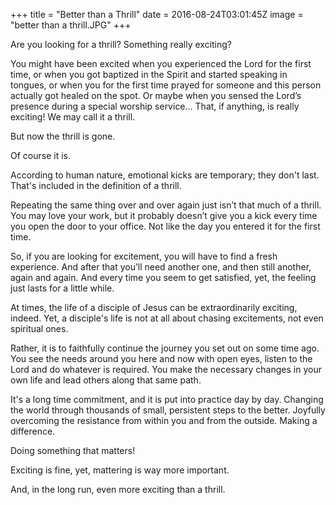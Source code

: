 +++
title = "Better than a Thrill"
date = 2016-08-24T03:01:45Z
image = "better than a thrill.JPG"
+++

Are you looking for a thrill? Something really exciting?

You might have been excited when you experienced the Lord for the first time, or when you got baptized in the Spirit and started speaking in tongues, or when you for the first time prayed for someone and this person actually got healed on the spot. Or maybe when you sensed the Lord’s presence during a special worship service… That, if anything, is really exciting! We may call it a thrill.

But now the thrill is gone.

Of course it is.

According to human nature, emotional kicks are temporary; they don't last. That's included in the definition of a thrill.

Repeating the same thing over and over again just isn’t that much of a thrill. You may love your work, but it probably doesn’t give you a kick every time you open the door to your office. Not like the day you entered it for the first time.

So, if you are looking for excitement, you will have to find a fresh experience. And after that you’ll need another one, and then still another, again and again. And every time you seem to get satisfied, yet, the feeling just lasts for a little while.

At times, the life of a disciple of Jesus can be extraordinarily exciting, indeed. Yet, a disciple's life is not at all about chasing excitements, not even spiritual ones.

Rather, it is to faithfully continue the journey you set out on some time ago. You see the needs around you here and now with open eyes, listen to the Lord and do whatever is required. You make the necessary changes in your own life and lead others along that same path.

It's a long time commitment, and it is put into practice day by day. Changing the world through thousands of small, persistent steps to the better. Joyfully overcoming the resistance from within you and from the outside. Making a difference.

Doing something that matters!

Exciting is fine, yet, mattering is way more important.

And, in the long run, even more exciting than a thrill.
